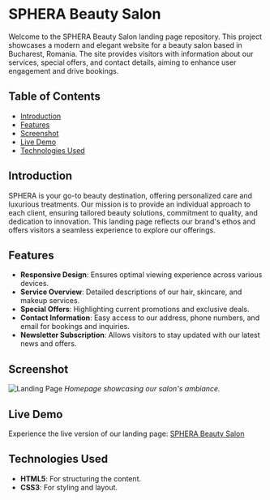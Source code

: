 # SPHERA Beauty Salon

Welcome to the SPHERA Beauty Salon landing page repository. This project showcases a modern and elegant website for a beauty salon based in Bucharest, Romania. The site provides visitors with information about our services, special offers, and contact details, aiming to enhance user engagement and drive bookings.

## Table of Contents

- [Introduction](#introduction)
- [Features](#features)
- [Screenshot](#screenshots)
- [Live Demo](#live-demo)
- [Technologies Used](#technologies-used)

## Introduction

SPHERA is your go-to beauty destination, offering personalized care and luxurious treatments. Our mission is to provide an individual approach to each client, ensuring tailored beauty solutions, commitment to quality, and dedication to innovation. This landing page reflects our brand's ethos and offers visitors a seamless experience to explore our offerings.

## Features

- **Responsive Design**: Ensures optimal viewing experience across various devices.
- **Service Overview**: Detailed descriptions of our hair, skincare, and makeup services.
- **Special Offers**: Highlighting current promotions and exclusive deals.
- **Contact Information**: Easy access to our address, phone numbers, and email for bookings and inquiries.
- **Newsletter Subscription**: Allows visitors to stay updated with our latest news and offers.

## Screenshot

![Landing Page](sphera_beauty.jpg)
_Homepage showcasing our salon's ambiance._

## Live Demo

Experience the live version of our landing page: [SPHERA Beauty Salon](https://chiuliana.github.io)

## Technologies Used

- **HTML5**: For structuring the content.
- **CSS3**: For styling and layout.
